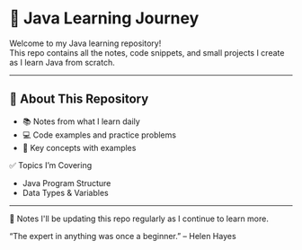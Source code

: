 # 🌱 Java Learning Journey

Welcome to my Java learning repository!  
This repo contains all the notes, code snippets, and small projects I create as I learn Java from scratch.

---

## 📘 About This Repository

- 📚 Notes from what I learn daily
- 💻 Code examples and practice problems
- 🧠 Key concepts with examples

✅ Topics I’m Covering
- Java Program Structure
- Data Types & Variables
---


📌 Notes
I'll be updating this repo regularly as I continue to learn more.

“The expert in anything was once a beginner.” – Helen Hayes